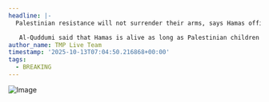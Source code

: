 ```yaml
---
headline: |-
  Palestinian resistance will not surrender their arms, says Hamas official

   Al-Quddumi said that Hamas is alive as long as Palestinian children raise the flag of freedom and victory over the occupation.
author_name: TMP Live Team
timestamp: '2025-10-13T07:04:50.216868+00:00'
tags:
  - BREAKING
---
```

![Image](https://i.postimg.cc/Qx7qTDkz/IMG-20251013-123334-209.jpg)
